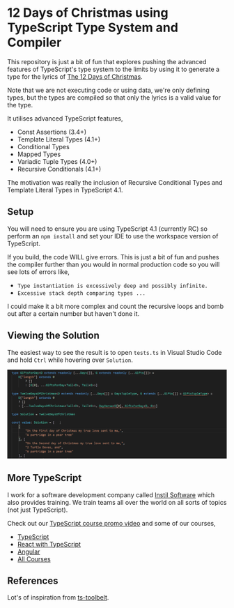 # 12 Days of Christmas using TypeScript Type System and Compiler

This repository is just a bit of fun that explores
pushing the advanced features of TypeScript's type system
to the limits by using it to generate a type for the lyrics
of [The 12 Days of Christmas](https://en.wikipedia.org/wiki/The_Twelve_Days_of_Christmas_(song)).

Note that we are not executing code or using data, we're only
defining types, but the types are compiled so that only
the lyrics is a valid value for the type.

It utilises advanced TypeScript features,

- Const Assertions (3.4+)
- Template Literal Types (4.1+)
- Conditional Types
- Mapped Types
- Variadic Tuple Types (4.0+)
- Recursive Conditionals (4.1+)

The motivation was really the inclusion of Recursive Conditional Types and
Template Literal Types in TypeScript 4.1.

## Setup

You will need to ensure you are using TypeScript 4.1 (currently RC)
so perform an `npm install` and set your IDE to use the workspace
version of TypeScript.

If you build, the code WILL give errors. This is just a bit of fun
and pushes the compiler further than you would in normal production
code so you will see lots of errors like,

- `Type instantiation is excessively deep and possibly infinite.`
- `Excessive stack depth comparing types ...`

I could make it a bit more complex and count the recursive loops
and bomb out after a certain number but haven't done it.

## Viewing the Solution

The easiest way to see the result is to open `tests.ts` in Visual
Studio Code and hold `Ctrl` while hovering over `Solution`.

![Showing Results](assets/ViewResults.gif)

## More TypeScript

I work for a software development company called [Instil Software](https://instil.co) 
which also provides training. We train teams all over the world on all sorts of topics
(not just TypeScript). 

Check out our [TypeScript course promo video](https://www.youtube.com/watch?v=NWKzh6So1Cw)
and some of our courses,

- [TypeScript](https://instil.co/courses/typescript-introduction/)
- [React with TypeScript](https://instil.co/courses/react-with-typescript/)
- [Angular](https://instil.co/courses/introduction-to-angular/)
- [All Courses](https://instil.co/training/)

## References

Lot's of inspiration from [ts-toolbelt](https://github.com/millsp/ts-toolbelt).